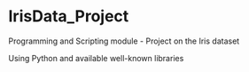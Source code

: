 # IrisData_Project
Programming and Scripting module - Project on the Iris dataset

Using Python and available well-known libraries
